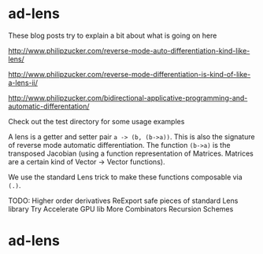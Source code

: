 # ad-lens
These blog posts try to explain a bit about what is going on here

http://www.philipzucker.com/reverse-mode-auto-differentiation-kind-like-lens/

http://www.philipzucker.com/reverse-mode-differentiation-is-kind-of-like-a-lens-ii/

http://www.philipzucker.com/bidirectional-applicative-programming-and-automatic-differentation/

Check out the test directory for some usage examples

A lens is a getter and setter pair ```a -> (b, (b->a))```. This is also the signature of reverse mode automatic differentiation. The function ```(b->a)``` is the transposed Jacobian (using a function representation of Matrices. Matrices are a certain kind of Vector -> Vector functions).

We use the standard Lens trick to make these functions composable via ```(.)```.


TODO:
Higher order derivatives
ReExport safe pieces of standard Lens library
Try Accelerate GPU lib
More Combinators
Recursion Schemes

# ad-lens
